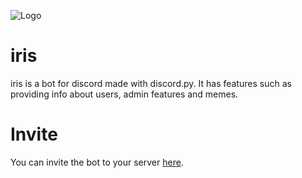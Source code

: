 ![Logo](https://i.imgur.com/cd4FWmj.png)
# iris
iris is a bot for discord made with discord.py. It has features such as providing info about users, admin features and memes.


# Invite
You can invite the bot to your server [here](https://discordapp.com/api/oauth2/authorize?client_id=396322727079968778&permissions=70778055&scope=bot).
